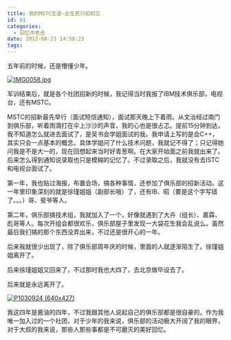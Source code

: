 ```yaml
---
title: 我的MSTC生涯-此生若只如初见
id: 61
categories:
  - 回忆中老去
date: 2012-08-23 14:58:23
tags:
---
```


五年前的时候，还是懵懂少年。

[![IMG0058.jpg](http://www.formalscience.com/blog/wp-content/uploads/2012/08/IMG0058.jpg_thumb.jpg "IMG0058.jpg")](http://www.formalscience.com/blog/wp-content/uploads/2012/08/IMG0058.jpg.jpg)

军训结束后，就是各个社团招新的时候，我记得当时我报了IBM技术俱乐部，电视台，还有MSTC。

MSTC的招新最先举行（面试短信通知），面试那天晚上下着雨。从文治经过南门到俱乐部，听着雨滴打在伞上沙沙的声音，我的心也是很忐忑。提前15分钟到达，我不知道怎么就进去面试了，是吴书会学姐面试的我。我申请上写的是会C++，其实只会一点基本的概念。具体学姐问了什么技术问题，我就记不得了；只记得她问我是不是大一的，现在回想起来当时好青葱啊。在大家开始面之前我就出来了。后来怎么得到通知说录取也只是模糊的记忆了。不过录取之后，我就没有去ISTC和电视台面试了。

第一年，我也贴过海报，布置会场，搞各种事情，还参加了俱乐部的招新活动。这一年里印象深刻的就是徐瑾姐姐（副部长哦）了，还有IB、昭（要是这个字写错了。。。）哥、斐爷等人。

第二年，俱乐部搞技术组，我就加入了一个，好像就遇到了大卉（组长）、嘉霖、彪哥等人。每次开组会都很欢乐，俱乐部屋子里发现一大袋花生我会乱说么。虽然最后我们搞的那个东西没弄出来，不过还是很开心的一年。

后来我就很少出现了，除了俱乐部周年庆的时候，里面的人就逐渐陌生了。徐瑾姐姐离开了。

后来徐瑾姐姐又回来了，不过那时我也大四了，去北京做毕设去了。

后来就是永远离开了。

[![P1030924 (640x427)](http://www.formalscience.com/blog/wp-content/uploads/2012/08/P1030924-640x427_thumb.jpg "P1030924 (640x427)")](http://www.formalscience.com/blog/wp-content/uploads/2012/08/P1030924-640x427.jpg)

我这四年是酱油的四年，不过我跟其他人说起自己的俱乐部都是很自豪的。作为我唯一加入过的一个社团，对于少年的我来说，俱乐部的活动极大开阔了我的眼界，对于大叔的我来说，那些人那些事都是不可磨灭的美好回忆。